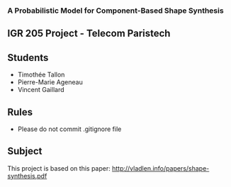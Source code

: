### A Probabilistic Model for Component-Based Shape Synthesis

## IGR 205 Project - Telecom Paristech

## Students
* Timothée Tallon
* Pierre-Marie Ageneau
* Vincent Gaillard

## Rules
* Please do not commit .gitignore file

## Subject
This project is based on this paper:
http://vladlen.info/papers/shape-synthesis.pdf
